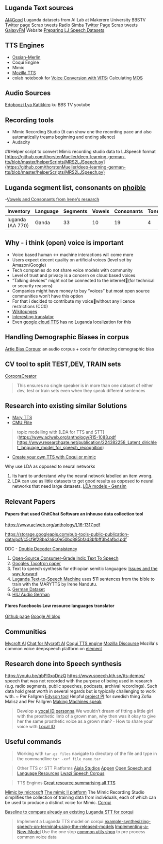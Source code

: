 ## Luganda Text sources
[AI4Good](https://github.com/AI-Lab-Makerere/Data4Good) Luganda datasets from AI Lab at Makerere University
BBSTV [Twitter page](https://twitter.com/bbstvug) Scrap tweets
Radio Simba [Twitter Page](https://twitter.com/simbaradio) Scrap tweets
[GalaxyFM](https://www.galaxyfm.co.ug/luganda/) Website
[Preparing LJ Speech Datasets](https://github.com/eazhary/dctts2)
## TTS Engines
- [Ossian-Merlin](http://jrmeyer.github.io/tts/2017/09/15/Ossian-Merlin-demo.html)
- Coqui Engine
- Mimic
- [Mozilla TTS ](https://stackoverflow.com/questions/66307611/how-do-i-get-started-training-a-custom-voice-model-with-mozilla-tts-on-ubuntu-20/66307612#66307612)
- colab notebook for [Voice Conversion with VITS:](https://colab.research.google.com/drive/1CO61pZizDj7en71NQG_aqqKdGaA_SaBf?usp=sharing)
Calculating [MOS](https://www.microsoft.com/en-us/research/wp-content/uploads/2011/05/0002416.pdf)

## Audio Sources
[Edoboozi Lya Katikkiro](https://youtu.be/pOiupNeTibQ) ku BBS TV youtube

## Recording tools
- Mimic Recording Studio (It can show one the recording pace and also automatically treams beginning and ending silence)
- Audacity


##Helper script to convert Mimic recording studio data to LJSpeech format
[https://github.com/thorstenMueller/deep-learning-german-tts/blob/master/helperScripts/MRS2LJSpeech.py](https://github.com/thorstenMueller/deep-learning-german-tts/blob/master/helperScripts/MRS2LJSpeech.py)


## Luganda segment list, consonants on [phoible](https://phoible.org/inventories/view/770#tipa)
-[Vowels and Consonants from Irene's research](https://github.com/Nandutu/luganda_dataset)

| Inventory	| Language | Segments |Vowels | Consonants| Tones |
|-----------|----------|----------|-------|-----------|-------|
| luganda (AA 770)|	Ganda	|33	|10	|19	|4 |

##  Why - i think (open) voice is important
- Voice based human <-> machine interactions will come more
- Users expect decent quality on artificial voices (level set by Amazon/Google)
- Tech companies do not share voice models with community
- Level of trust and privacy is a concern on cloud based voices
- “Talking devices” might not be connected to the internet(for technical or security reasons)
- Companies might have money to buy “voices” but most open source communities won’t have this option
- For that i decided to contribute my voicewithout any licence restrictions (CC0)
- [Wikitounges](https://www.youtube.com/watch?v=AYgWSuv00pc)
- [Interesting translator](https://www.microsoft.com/en-us/translator/education/microsoft-teams-multilingual-meeting/)
- Even [google  cloud TTS](https://cloud.google.com/text-to-speech/docs/voices) has no Luganda localization for this
## Handling Demographic Biases in corpus
[Artie Bias Corpus](https://github.com/artie-inc/artie-bias-corpus): an audio corpus + code for detecting demographic bias 

## CV tool to split TEST,DEV, TRAIN sets
[CorporaCreator](https://github.com/mozilla/CorporaCreator)
> This ensures no single speaker is in more than one dataset of either dev, test or train sets even when they speak different sentences

## Research into existing similar Solutions
- [Mary TTS](http://mary.dfki.de/)
- [CMU Flite](http://www.festvox.org/flite/)
> topic modelling with [LDA for TTS and STT](https://www.aclweb.org/anthology/R15-1083.pdf
https://www.researchgate.net/publication/224382258_Latent_dirichlet_language_model_for_speech_recognition)
- [Create your own TTS with Coqui or mimic](https://www.youtube.com/watch?v=4YT8WZT_x48)

Why use LDA as opposed to neural networks
1. Its hard to understand why the neural network labelled an item wrong.
2. LDA can use as little datasets to get good results as opposed to neural networks that need large datasets.
[LDA models - Gensim](https://radimrehurek.com/gensim_3.8.3/models/ldamodel.html)

## Relevant Papers
#### Papers that used ChitChat Software an inhouse data collection tool
https://www.aclweb.org/anthology/L16-1317.pdf

https://storage.googleapis.com/pub-tools-public-publication-data/pdf/c5cf9f28ba2a9c0e50bc885bfad3bfbff3b4afbd.pdf

DDC - [Double Decoder Consistency](https://erogol.com/solving-attention-problems-of-tts-models-with-double-decoder-consistency/)



1. [Open-Source Consumer-Grade Indic Text To Speech](https://www.cs.cmu.edu/~awb/papers/aup_ssw9_2016.pdf)
2. [Googles Tacotron paper](https://arxiv.org/pdf/1703.10135.pdf)
3. Text to speech synthesis for ethiopian semitic languages: [Issues and the way forward](https://ieeexplore.ieee.org/document/7331949/authors#authors) 
4. [Luganda Text-to-Speech Machine](https://arxiv.org/ftp/arxiv/papers/2005/2005.05447.pdf) uses 511 sentences from the bible to train with the MARYTTS by Irene Nandutu. 
5. [German Dataset](https://github.com/thorstenMueller/deep-learning-german-tts)
6. [HIU Audio German](https://github.com/iisys-hof/HUI-Audio-Corpus-German)

#### Flores Facebooks Low resource languages translator
[Github page](https://github.com/facebookresearch/flores)
[Google AI blog](https://ai.googleblog.com/search/label/TTS)


## Communities
[Mycroft AI](https://community.mycroft.ai/)
[Chat for Mycroft AI](https://chat.mycroft.ai)
[Coqui TTS engine](https://gitter.im/coqui-ai/TTS)
[Mozilla Discourse](https://discourse.mozilla.org/search?q=text%20to%20speech)
Mozilla's common voice deepspeech platform on [element](https://app.element.io/#/room/#common-voice:mozilla.org)

## Research done into Speech synthesis
https://youtu.be/qbPl0xoDnzQ
https://www.speech.kth.se/tts-demos/
speech that was not recorded with the purpose of being used in research (e.g. radio segments, public speeches, podcasts, archival recordings). Such data hold great worth in several regards but is typically challenging to work with.  ~ 
Per Fallgren 
[Edyson tool](https://github.com/perfall/Edyson)
Helpful [project PI](https://glottolog.org/resource/languoid/id/gand1255) for swedish thing Zofia Malisz and Per Fallgren
[Making Machines speak](https://www.youtube.com/watch?v=m-Uwb-Bg144&t=2303s)

> Develop a [vocal ID personna](https://vocalid.ai/about-us/)
We wouldn’t dream of fitting a little girl with the prosthetic limb of a grown man, why then was it okay to give her the same prosthetic voice as a grown man? - 
How to share your voice with [Local ID](https://vocalid.ai/voicebank/)


## Useful commands
> Working with `tar.gz files`
navigate to directory of the file and type in the commandline
`tar -xvf file_name.tar` 

> Other TTS or STT Platforms
[Ajala Studios](https://thespindle.org/project/speech-technologies-for-addressing-digital-access-in-africa/)
[Appen](https://appen.com/datasets/english-to-swahili-audio-recording-and-transcription/)
[Open Speech and Language Resources](https://openslr.org/)
[Lwazi Speech Corpus](https://sites.google.com/site/lwazispeechcorpus/)



> TTS Engines
[Great resource summarising all TTS](https://mycroft-ai.gitbook.io/docs/using-mycroft-ai/customizations/tts-engine#amazon-polly
)

[Mimic by microsoft](https://mycroft-ai.gitbook.io/docs/mycroft-technologies/mimic-overview)
[The mimic II platform](https://mycroft.ai/blog/mimic-2-is-live/)
The Mimic Recording Studio simplifies the collection of training data from individuals, each of which can be used to produce a distinct voice for Mimic.
[Corqui](https://coqui.ai/code)

[Baseline to compare already an existing Luganda STT for corqui](https://coqui.ai/luganda/itml/v0.1.0#model-details)

> Implement a Luganda TTS model on corqui
[example-synthesizing-speech-on-terminal-using-the-released-models](https://github.com/coqui-ai/TTS#example-synthesizing-speech-on-terminal-using-the-released-models)
[Implementing-a-New-Model](https://github.com/coqui-ai/TTS/wiki/Implementing-a-New-Model-in-%F0%9F%90%B8TTS)
Use the one stop [common utils shop](https://github.com/ftyers/commonvoice-utils) to pre process common voice data


 